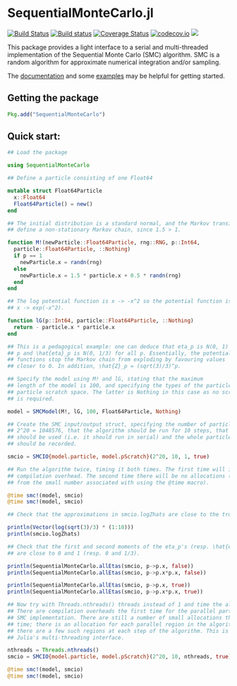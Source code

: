 # SequentialMonteCarlo.jl

[![Build Status](https://travis-ci.org/awllee/SequentialMonteCarlo.jl.svg?branch=master)](https://travis-ci.org/awllee/SequentialMonteCarlo.jl)
[![Build status](https://ci.appveyor.com/api/projects/status/t1tqv980rmvwj6c5?svg=true)](https://ci.appveyor.com/project/awllee/sequentialmontecarlo-jl)
[![Coverage Status](https://coveralls.io/repos/github/awllee/SequentialMonteCarlo.jl/badge.svg?branch=master)](https://coveralls.io/github/awllee/SequentialMonteCarlo.jl?branch=master)
[![codecov.io](http://codecov.io/github/awllee/SequentialMonteCarlo.jl/coverage.svg?branch=master)](http://codecov.io/github/awllee/SequentialMonteCarlo.jl?branch=master)
[![](https://img.shields.io/badge/docs-latest-blue.svg)](https://awllee.github.io/SequentialMonteCarlo.jl/latest)

This package provides a light interface to a serial and multi-threaded implementation of the Sequential Monte Carlo (SMC) algorithm. SMC is a random algorithm for approximate numerical integration and/or sampling.

The [documentation](https://awllee.github.io/SequentialMonteCarlo.jl/latest) and some [examples](https://github.com/awllee/SMCExamples.jl) may be helpful for getting started.

## Getting the package

```julia
Pkg.add("SequentialMonteCarlo")
```

## Quick start:

```julia
## Load the package

using SequentialMonteCarlo

## Define a particle consisting of one Float64

mutable struct Float64Particle
  x::Float64
  Float64Particle() = new()
end

## The initial distribution is a standard normal, and the Markov transitions
## define a non-stationary Markov chain, since 1.5 > 1.

function M!(newParticle::Float64Particle, rng::RNG, p::Int64,
  particle::Float64Particle, ::Nothing)
  if p == 1
    newParticle.x = randn(rng)
  else
    newParticle.x = 1.5 * particle.x + 0.5 * randn(rng)
  end
end

## The log potential function is x -> -x^2 so the potential function is
## x -> exp(-x^2).

function lG(p::Int64, particle::Float64Particle, ::Nothing)
  return - particle.x * particle.x
end

## This is a pedagogical example: one can deduce that eta_p is N(0, 1) for all
## p and \hat{eta}_p is N(0, 1/3) for all p. Essentially, the potential
## functions stop the Markov chain from exploding by favouring values
## closer to 0. In addition, \hat{Z}_p = (sqrt(3)/3)^p.

## Specify the model using M! and lG, stating that the maximum
## length of the model is 100, and specifying the types of the particle and
## particle scratch space. The latter is Nothing in this case as no scratch space
## is required.

model = SMCModel(M!, lG, 100, Float64Particle, Nothing)

## Create the SMC input/output struct, specifying the number of particles N as
## 2^20 = 1048576, that the algorithm should be run for 10 steps, that 1 thread
## should be used (i.e. it should run in serial) and the whole particle system
## should be recorded.

smcio = SMCIO{model.particle, model.pScratch}(2^20, 10, 1, true)

## Run the algorithm twice, timing it both times. The first time will include
## compilation overhead. The second time there will be no allocations (apart
## from the small number associated with using the @time macro).

@time smc!(model, smcio)
@time smc!(model, smcio)

## Check that the approximations in smcio.logZhats are close to the true values.

println(Vector(log(sqrt(3)/3) * (1:10)))
println(smcio.logZhats)

## Check that the first and second moments of the eta_p's (resp. \hat{eta}_p's)
## are close to 0 and 1 (resp. 0 and 1/3).

println(SequentialMonteCarlo.allEtas(smcio, p->p.x, false))
println(SequentialMonteCarlo.allEtas(smcio, p->p.x*p.x, false))

println(SequentialMonteCarlo.allEtas(smcio, p->p.x, true))
println(SequentialMonteCarlo.allEtas(smcio, p->p.x*p.x, true))

## Now try with Threads.nthreads() threads instead of 1 and time the algorithm.
## There are compilation overheads the first time for the parallel parts of the
## SMC implementation. There are still a number of small allocations the second
## time; there is an allocation for each parallel region in the algorithm, and
## there are a few such regions at each step of the algorithm. This is due to
## Julia's multi-threading interface.

nthreads = Threads.nthreads()
smcio = SMCIO{model.particle, model.pScratch}(2^20, 10, nthreads, true)

@time smc!(model, smcio)
@time smc!(model, smcio)
```
